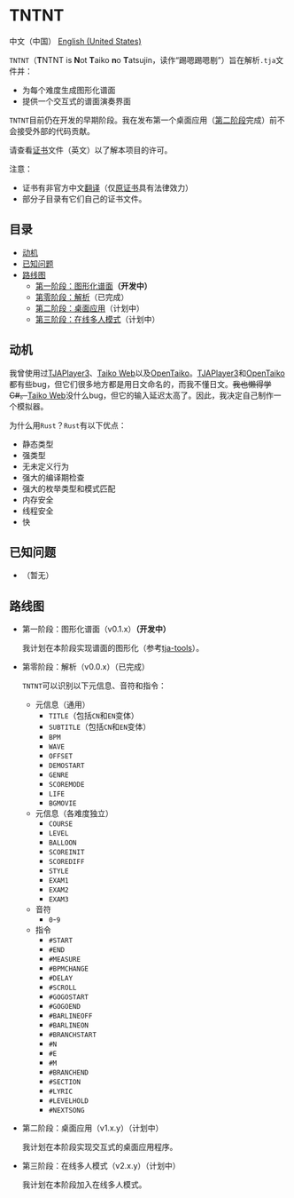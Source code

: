 # TNTNT 

中文（中国） [English (United States)](README-en_US.md)

`TNTNT`（**T**NTNT is **N**ot **T**aiko **n**o **T**atsujin，读作“踢嗯踢嗯剔”）旨在解析`.tja`文件并：

- 为每个难度生成图形化谱面
- 提供一个交互式的谱面演奏界面

`TNTNT`目前仍在开发的早期阶段。我在发布第一个桌面应用（[第二阶段](#stage-2)完成）前不会接受外部的代码贡献。

请查看[证书](LICENSE.md)文件（英文）以了解本项目的许可。

注意：
- 证书有非官方中文[翻译](https://jxself.org/translations/gpl-3.zh.shtml)（仅[原证书](LICENSE.md)具有法律效力）
- 部分子目录有它们自己的证书文件。

## 目录

- [动机](#动机)
- [已知问题](#已知问题)
- [路线图](#路线图)
    - [第一阶段：图形化谱面](#stage-1)**（开发中）**
    - [第零阶段：解析](#stage-0)（已完成）
    - [第二阶段：桌面应用](#stage-2)（计划中）
    - [第三阶段：在线多人模式](#stage-3)（计划中）

## 动机

我曾使用过[TJAPlayer3](https://github.com/twopointzero/TJAPlayer3)、[Taiko Web](https://github.com/bui/taiko-web)以及[OpenTaiko](https://github.com/0auBSQ/OpenTaiko)。[TJAPlayer3](https://github.com/twopointzero/TJAPlayer3)和[OpenTaiko](https://github.com/0auBSQ/OpenTaiko)都有些bug，但它们很多地方都是用日文命名的，而我不懂日文。<del>我也懒得学C#。</del>[Taiko Web](https://github.com/bui/taiko-web)没什么bug，但它的输入延迟太高了。因此，我决定自己制作一个模拟器。

为什么用`Rust`？`Rust`有以下优点：

- 静态类型
- 强类型
- 无未定义行为
- 强大的编译期检查
- 强大的枚举类型和模式匹配
- 内存安全
- 线程安全
- 快

## 已知问题

- （暂无）

## 路线图

- <span id="stage-1">第一阶段：图形化谱面（v0.1.x）</span>**（开发中）**

    我计划在本阶段实现谱面的图形化（参考[tja-tools](https://github.com/WHMHammer/tja-tools)）。

- <span id="stage-0">第零阶段：解析（v0.0.x）</span>（已完成）

    `TNTNT`可以识别以下元信息、音符和指令：

    - 元信息（通用）
        - `TITLE`（包括`CN`和`EN`变体）
        - `SUBTITLE`（包括`CN`和`EN`变体）
        - `BPM`
        - `WAVE`
        - `OFFSET`
        - `DEMOSTART`
        - `GENRE`
        - `SCOREMODE`
        - `LIFE`
        - `BGMOVIE`
    - 元信息（各难度独立）
        - `COURSE`
        - `LEVEL`
        - `BALLOON`
        - `SCOREINIT`
        - `SCOREDIFF`
        - `STYLE`
        - `EXAM1`
        - `EXAM2`
        - `EXAM3`
    - 音符
        - `0`-`9`
    - 指令
        - `#START`
        - `#END`
        - `#MEASURE`
        - `#BPMCHANGE`
        - `#DELAY`
        - `#SCROLL`
        - `#GOGOSTART`
        - `#GOGOEND`
        - `#BARLINEOFF`
        - `#BARLINEON`
        - `#BRANCHSTART`
        - `#N`
        - `#E`
        - `#M`
        - `#BRANCHEND`
        - `#SECTION`
        - `#LYRIC`
        - `#LEVELHOLD`
        - `#NEXTSONG`

- <span id="stage-2">第二阶段：桌面应用（v1.x.y）</span>（计划中）

    我计划在本阶段实现交互式的桌面应用程序。

- <span id="stage-3">第三阶段：在线多人模式（v2.x.y）</span>（计划中）

    我计划在本阶段加入在线多人模式。
